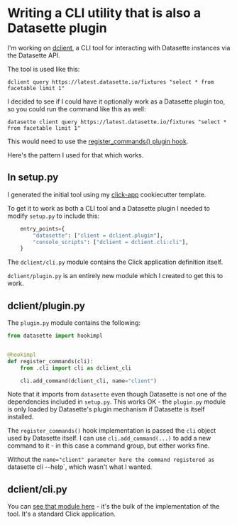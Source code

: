 # Writing a CLI utility that is also a Datasette plugin

I'm working on [dclient](https://github.com/simonw/dclient), a CLI tool for interacting with Datasette instances via the Datasette API.

The tool is used like this:
```
dclient query https://latest.datasette.io/fixtures "select * from facetable limit 1"
```
I decided to see if I could have it optionally work as a Datasette plugin too, so you could run the command like this as well:
```
datasette client query https://latest.datasette.io/fixtures "select * from facetable limit 1"
```
This would need to use the [register_commands() plugin hook](https://docs.datasette.io/en/stable/plugin_hooks.html#register-commands-cli).

Here's the pattern I used for that which works.

## In setup.py

I generated the initial tool using my [click-app](https://github.com/simonw/click-app) cookiecutter template.

To get it to work as both a CLI tool and a Datasette plugin I needed to modify `setup.py` to include this:

```python
    entry_points={
        "datasette": ["client = dclient.plugin"],
        "console_scripts": ["dclient = dclient.cli:cli"],
    }
```
The `dclient/cli.py` module contains the Click application definition itself.

`dclient/plugin.py` is an entirely new module which I created to get this to work.

## dclient/plugin.py

The `plugin.py` module contains the following:

```python
from datasette import hookimpl


@hookimpl
def register_commands(cli):
    from .cli import cli as dclient_cli

    cli.add_command(dclient_cli, name="client")
```

Note that it imports from `datasette` even though Datasette is not one of the dependencies included in `setup.py`. This works OK - the `plugin.py` module is only loaded by Datasette's plugin mechanism if Datasette is itself installed.

The `register_commands()` hook implementation is passed the `cli` object used by Datasette itself. I can use `cli.add_command(...)` to add a new command to it - in this case a command group, but either works fine.

Without the `name="client" parameter here the command registered as `datasette cli --help`, which wasn't what I wanted.

## dclient/cli.py

You can [see that module here](https://github.com/simonw/dclient/blob/0.1a2/dclient/cli.py) - it's the bulk of the implementation of the tool. It's a standard Click application.
